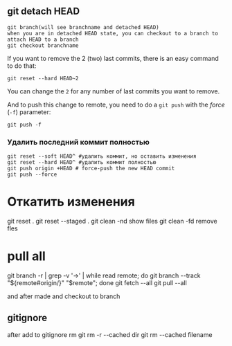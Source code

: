 ## git detach HEAD

```
git branch(will see branchname and detached HEAD)
when you are in detached HEAD state, you can checkout to a branch to attach HEAD to a branch
git checkout branchname
```

If you want to remove the 2 (two) last commits, there is an easy command to do that:

```
git reset --hard HEAD~2
```

You can change the `2` for any number of last commits you want to remove.

And to push this change to remote, you need to do a `git push` with the _force_ (`-f`) parameter:

```
git push -f
```

### Удалить последний коммит полностью

```
git reset --soft HEAD^ #удалить коммит, но оставить изменения
git reset --hard HEAD^ #удалить коммит полностью
git push origin +HEAD # force-push the new HEAD commit
git push --force
```

# Откатить изменения

git reset .
git reset --staged .
git clean -nd show files
git clean -fd remove fles

# pull all

git branch -r | grep -v '\->' | while read remote; do git branch --track "${remote#origin/}" "$remote"; done
git fetch --all
git pull --all

and after made and checkout to branch

## gitignore
after add to gitignore rm
git rm -r --cached dir
git rm --cached filename
